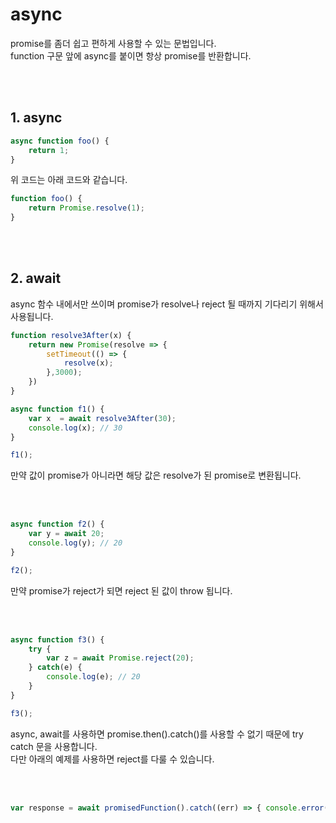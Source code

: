 # async

promise를 좀더 쉽고 편하게 사용할 수 있는 문법입니다.<br>
function 구문 앞에 async를 붙이면 항상 promise를 반환합니다.

<br>
<br>

## 1. async

```javascript
async function foo() {
    return 1;
}
```
위 코드는 아래 코드와 같습니다.

```javascript
function foo() {
    return Promise.resolve(1);
}
```

<br>
<br>

## 2. await

async 함수 내에서만 쓰이며 promise가 resolve나 reject 될 때까지 기다리기 위해서 사용됩니다.

```javascript
function resolve3After(x) {
    return new Promise(resolve => {
        setTimeout(() => {
            resolve(x);
        },3000);  
    })
}

async function f1() {
    var x  = await resolve3After(30);
    console.log(x); // 30
}

f1();
```

만약 값이 promise가 아니라면 해당 값은 resolve가 된 promise로 변환됩니다.

<br>
<br>

```javascript
async function f2() {
    var y = await 20;
    console.log(y); // 20
}

f2();
```

만약 promise가 reject가 되면 reject 된 값이 throw 됩니다.

<br>
<br>

```javascript
async function f3() {
    try {
        var z = await Promise.reject(20);
    } catch(e) {
        console.log(e); // 20
    }   
}

f3();
```

async, await를 사용하면 promise.then().catch()를 사용할 수 없기 때문에 try catch 문을 사용합니다.<br>
다만 아래의 예제를 사용하면 reject를 다룰 수 있습니다.

<br>
<br>


```javascript
var response = await promisedFunction().catch((err) => { console.error(err); });
```